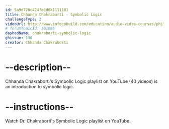 ```yaml
---
id: 5a9d726c424fe3d0k1111101
title: Chhanda Chakraborti - Symbolic Logic
challengeType: 2
videoUrl: http://www.infocobuild.com/education/audio-video-courses/philosophy/symbolic-logic-iit-kharagpur.html
# forumTopicId: 301086
dashedName: chakraborti-symbolic-logic
ghissue: 130
creator: Chhanda Chakraborti 
---
```


# --description--

Chhanda Chakraborti's Symbolic Logic playlist on YouTube (40 videos) is an introduction to symbolic logic.

# --instructions--

Watch Dr. Chakraborti's Symbolic Logic playlist on YouTube.